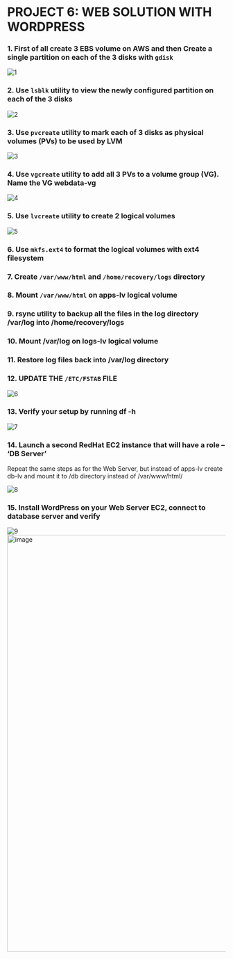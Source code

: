 # PROJECT 6: WEB SOLUTION WITH WORDPRESS


### 1. First of all create 3 EBS volume on AWS and then Create a single partition on each of the 3 disks with ```gdisk```

![1](https://user-images.githubusercontent.com/55023518/166164673-d04d1d42-eb3a-498a-9a5d-ef521b64af22.jpg)

### 2. Use ```lsblk``` utility to view the newly configured partition on each of the 3 disks

![2](https://user-images.githubusercontent.com/55023518/166164849-0002606c-7bda-4095-81ff-8ce5c7f525e3.jpg)

### 3. Use ```pvcreate``` utility to mark each of 3 disks as physical volumes (PVs) to be used by LVM

![3](https://user-images.githubusercontent.com/55023518/166165021-595d80ef-9967-4acb-b6ba-ce2e9aeea373.jpg)

### 4. Use ```vgcreate``` utility to add all 3 PVs to a volume group (VG). Name the VG webdata-vg

![4](https://user-images.githubusercontent.com/55023518/166165109-e8492e0b-9850-40c2-a236-dee0f57062a3.jpg)

### 5. Use ```lvcreate``` utility to create 2 logical volumes

![5](https://user-images.githubusercontent.com/55023518/166165160-864e74c9-272f-4f10-8cd3-ef8b87547d7c.jpg)

### 6. Use ```mkfs.ext4``` to format the logical volumes with ext4 filesystem

### 7. Create ```/var/www/html``` and ```/home/recovery/logs``` directory

### 8. Mount ```/var/www/html``` on apps-lv logical volume

### 9. rsync utility to backup all the files in the log directory /var/log into /home/recovery/logs

### 10. Mount /var/log on logs-lv logical volume

### 11. Restore log files back into /var/log directory

### 12. UPDATE THE `/ETC/FSTAB` FILE

![6](https://user-images.githubusercontent.com/55023518/166165669-c7ce1ed2-e8e9-4ff6-ace2-b5751b2c1c9f.jpg)

### 13. Verify your setup by running df -h

![7](https://user-images.githubusercontent.com/55023518/166165708-eb719088-954a-4ac7-8ab0-39c9685ed6c7.jpg)

### 14. Launch a second RedHat EC2 instance that will have a role – ‘DB Server’
Repeat the same steps as for the Web Server, but instead of apps-lv create db-lv and mount it to /db directory instead of /var/www/html/

![8](https://user-images.githubusercontent.com/55023518/166166535-36783e7e-f3e7-45d3-8e05-f0163c3b4a7d.jpg)

### 15. Install WordPress on your Web Server EC2, connect to database server and verify

![9](https://user-images.githubusercontent.com/55023518/166167001-3366a366-60e3-46f9-b7cb-212e7afc4ce3.jpg)
<img width="959" alt="image" src="https://user-images.githubusercontent.com/55023518/166170764-0b9ec54d-6791-4869-aee8-618a017ffd3c.png">


















